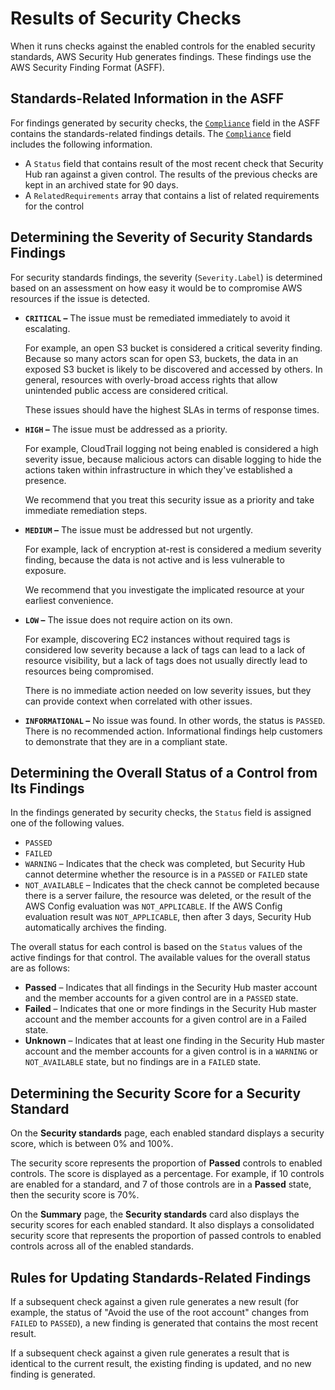 # Results of Security Checks<a name="securityhub-standards-results"></a>

When it runs checks against the enabled controls for the enabled security standards, AWS Security Hub generates findings\. These findings use the AWS Security Finding Format \(ASFF\)\.

## Standards\-Related Information in the ASFF<a name="securityhub-standards-results-asff"></a>

For findings generated by security checks, the [`Compliance`](securityhub-findings-format.md#asff-compliance) field in the ASFF contains the standards\-related findings details\. The [`Compliance`](securityhub-findings-format.md#asff-compliance) field includes the following information\.
+ A `Status` field that contains result of the most recent check that Security Hub ran against a given control\. The results of the previous checks are kept in an archived state for 90 days\.
+ A `RelatedRequirements` array that contains a list of related requirements for the control

## Determining the Severity of Security Standards Findings<a name="securityhub-standards-results-severity"></a>

For security standards findings, the severity \(`Severity.Label`\) is determined based on an assessment on how easy it would be to compromise AWS resources if the issue is detected\.
+ **`CRITICAL` –** The issue must be remediated immediately to avoid it escalating\.

  For example, an open S3 bucket is considered a critical severity finding\. Because so many actors scan for open S3, buckets, the data in an exposed S3 bucket is likely to be discovered and accessed by others\. In general, resources with overly\-broad access rights that allow unintended public access are considered critical\.

  These issues should have the highest SLAs in terms of response times\. 
+ **`HIGH` –** The issue must be addressed as a priority\.

  For example, CloudTrail logging not being enabled is considered a high severity issue, because malicious actors can disable logging to hide the actions taken within infrastructure in which they've established a presence\.

  We recommend that you treat this security issue as a priority and take immediate remediation steps\. 
+ **`MEDIUM` –** The issue must be addressed but not urgently\.

  For example, lack of encryption at\-rest is considered a medium severity finding, because the data is not active and is less vulnerable to exposure\.

  We recommend that you investigate the implicated resource at your earliest convenience\. 
+ **`LOW` –** The issue does not require action on its own\.

  For example, discovering EC2 instances without required tags is considered low severity because a lack of tags can lead to a lack of resource visibility, but a lack of tags does not usually directly lead to resources being compromised\.

  There is no immediate action needed on low severity issues, but they can provide context when correlated with other issues\.
+ **`INFORMATIONAL` –** No issue was found\. In other words, the status is `PASSED`\. There is no recommended action\. Informational findings help customers to demonstrate that they are in a compliant state\.

## Determining the Overall Status of a Control from Its Findings<a name="securityhub-standards-results-status"></a>

In the findings generated by security checks, the `Status` field is assigned one of the following values\.
+ `PASSED`
+ `FAILED`
+ `WARNING` – Indicates that the check was completed, but Security Hub cannot determine whether the resource is in a `PASSED` or `FAILED` state
+ `NOT_AVAILABLE` – Indicates that the check cannot be completed because there is a server failure, the resource was deleted, or the result of the AWS Config evaluation was `NOT_APPLICABLE`\. If the AWS Config evaluation result was `NOT_APPLICABLE`, then after 3 days, Security Hub automatically archives the finding\.

The overall status for each control is based on the `Status` values of the active findings for that control\. The available values for the overall status are as follows:
+ **Passed** – Indicates that all findings in the Security Hub master account and the member accounts for a given control are in a `PASSED` state\.
+ **Failed** – Indicates that one or more findings in the Security Hub master account and the member accounts for a given control are in a Failed state\. 
+ **Unknown** – Indicates that at least one finding in the Security Hub master account and the member accounts for a given control is in a `WARNING` or `NOT_AVAILABLE` state, but no findings are in a `FAILED` state\.

## Determining the Security Score for a Security Standard<a name="securityhub-standards-security-score"></a>

On the **Security standards** page, each enabled standard displays a security score, which is between 0% and 100%\.

The security score represents the proportion of **Passed** controls to enabled controls\. The score is displayed as a percentage\. For example, if 10 controls are enabled for a standard, and 7 of those controls are in a **Passed** state, then the security score is 70%\.

On the **Summary** page, the **Security standards** card also displays the security scores for each enabled standard\. It also displays a consolidated security score that represents the proportion of passed controls to enabled controls across all of the enabled standards\.

## Rules for Updating Standards\-Related Findings<a name="securityhub-standards-results-updating"></a>

If a subsequent check against a given rule generates a new result \(for example, the status of "Avoid the use of the root account" changes from `FAILED` to `PASSED`\), a new finding is generated that contains the most recent result\.

If a subsequent check against a given rule generates a result that is identical to the current result, the existing finding is updated, and no new finding is generated\.
